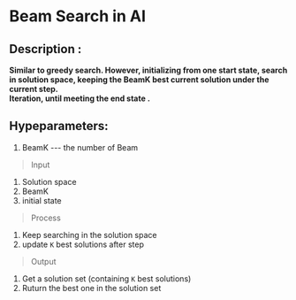 # Beam Search in AI

## Description :
**Similar to greedy search. However, initializing from one start state, search in solution space, keeping the BeamK best current solution under the current step.     
Iteration, until meeting the end state .** 

## Hypeparameters:
1. BeamK ---  the number of Beam


> Input
1. Solution space
2. BeamK
3. initial state

> Process
1. Keep searching in the solution space
2. update `K` best solutions after step

> Output
1. Get a solution set (containing `K` best solutions)
2. Ruturn the best one in the solution set

